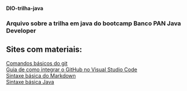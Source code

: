 #### DIO-trilha-java

### **Arquivo sobre a trilha em java do bootcamp Banco PAN Java Developer**

## Sites com materiais:
[Comandos básicos do git](https://gist.github.com/leocomelli/2545add34e4fec21ec16) <br />
[Guia de como integrar o GitHub no Visual Studio Code ](https://learn.microsoft.com/pt-br/training/modules/introduction-to-github-visual-studio-code/) <br />
[Sintaxe básica do Markdown](https://glysns.gitbook.io/java-basico/) <br />
[Sintaxe básica Java](https://glysns.gitbook.io/java-basico/) <br />

